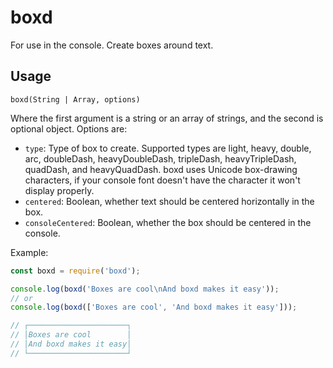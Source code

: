 boxd
====
For use in the console. Create boxes around text.

Usage
-----
`boxd(String | Array, options)`

Where the first argument is a string or an array of strings, and the second is optional object. Options are:

+ `type`: Type of box to create. Supported types are light, heavy, double, arc, doubleDash, heavyDoubleDash, tripleDash, heavyTripleDash, quadDash, and heavyQuadDash. boxd uses Unicode box-drawing characters, if your console font doesn't have the character it won't display properly.
+ `centered`: Boolean, whether text should be centered horizontally in the box.
+ `consoleCentered`: Boolean, whether the box should be centered in the console.

Example:

```javascript
const boxd = require('boxd');

console.log(boxd('Boxes are cool\nAnd boxd makes it easy'));
// or
console.log(boxd(['Boxes are cool', 'And boxd makes it easy']));

// ┌──────────────────────┐
// │Boxes are cool        │
// │And boxd makes it easy│
// └──────────────────────┘
```
